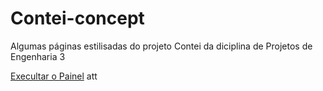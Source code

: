 # Contei-concept
 Algumas páginas estilisadas do projeto Contei da diciplina de Projetos de Engenharia 3

<a href="https://imFernandes23.github.io/Contei-concept/html/index.html">Execultar o Painel</a>
att
